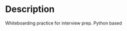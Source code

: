 
# <a name="description">
# Description
Whiteboarding practice for interview prep. Python based
</a>
